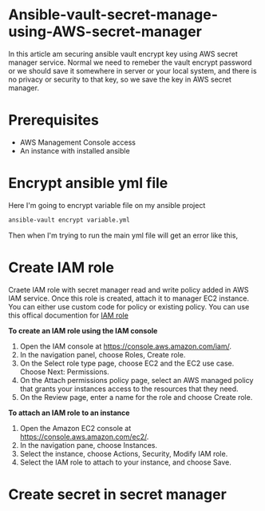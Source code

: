 # Ansible-vault-secret-manage-using-AWS-secret-manager

In this article am securing ansible vault encrypt key using AWS secret manager service. Normal we need to remeber the vault encrypt password or we should save it somewhere in server or your local system, and there is no privacy or security to that key, so we save the key in AWS secret manager.

# Prerequisites

- AWS Management Console access
- An instance with installed ansible

# Encrypt ansible yml file

Here I'm going to encrypt variable file on my ansible project

```bash
ansible-vault encrypt variable.yml
```

Then when I'm trying to run the main yml file will get an error like this,


# Create IAM role

Craete IAM role with secret manager read and write policy added in AWS IAM service. Once this role is created, attach it to manager EC2 instance. You can either use custom code for policy or existing policy. You can use this offical documention for [IAM role](https://docs.aws.amazon.com/AWSEC2/latest/UserGuide/iam-roles-for-amazon-ec2.html)

**To create an IAM role using the IAM console**

  1. Open the IAM console at https://console.aws.amazon.com/iam/.
  2. In the navigation panel, choose Roles, Create role.
  3. On the Select role type page, choose EC2 and the EC2 use case. Choose Next: Permissions.
  4. On the Attach permissions policy page, select an AWS managed policy that grants your instances access to the resources that they need.
  5. On the Review page, enter a name for the role and choose Create role.

**To attach an IAM role to an instance**

   1. Open the Amazon EC2 console at https://console.aws.amazon.com/ec2/.
   2. In the navigation pane, choose Instances.
   3. Select the instance, choose Actions, Security, Modify IAM role.
   4. Select the IAM role to attach to your instance, and choose Save.

#  Create secret in secret manager
